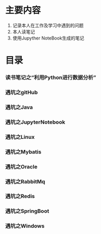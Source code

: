 # 主要内容
1. 记录本人在工作及学习中遇到的问题
2. 本人读笔记
3. 使用Jupyther NoteBook生成的笔记

# 目录
### 读书笔记之“利用Python进行数据分析”

### 遇坑之gitHub

### 遇坑之Java

### 遇坑之JupyterNotebook

### 遇坑之Linux

### 遇坑之Mybatis

### 遇坑之Oracle

### 遇坑之RabbitMq

### 遇坑之Redis

### 遇坑之SpringBoot

### 遇坑之Windows
